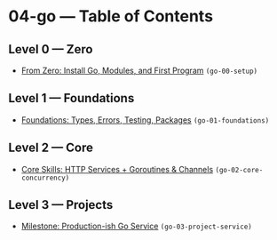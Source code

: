 # 04-go — Table of Contents

## Level 0 — Zero

- [From Zero: Install Go, Modules, and First Program](go-00-setup.md) `(go-00-setup)`

## Level 1 — Foundations

- [Foundations: Types, Errors, Testing, Packages](go-01-foundations.md) `(go-01-foundations)`

## Level 2 — Core

- [Core Skills: HTTP Services + Goroutines & Channels](go-02-core-concurrency.md) `(go-02-core-concurrency)`

## Level 3 — Projects

- [Milestone: Production-ish Go Service](go-03-project-service.md) `(go-03-project-service)`
